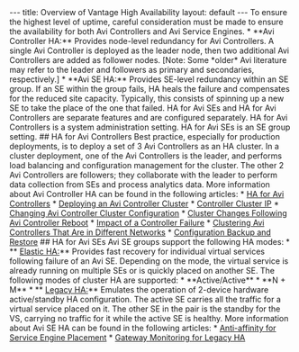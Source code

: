 <html>
 <head></head> 
 <body>
   --- title: Overview of Vantage High Availability layout: default --- To ensure the highest level of uptime, careful consideration must be made to ensure the availability for both Avi Controllers and Avi Service Engines. * **Avi Controller HA:**&nbsp;Provides node-level redundancy for Avi Controllers. A single Avi Controller is deployed as the leader node, then two additional Avi Controllers are added as follower nodes. [Note: Some *older* Avi literature may refer to the leader and followers as primary and secondaries, respectively.] * **Avi SE HA:** Provides SE-level redundancy within an SE group. If an SE within the group fails, HA heals the failure and compensates for the reduced site capacity. Typically, this consists of spinning up a new SE to take the place of the one that failed. HA for Avi SEs and HA for Avi Controllers are separate features and are configured separately. HA for Avi Controllers is a system administration setting.&nbsp;HA for Avi SEs is an SE group setting. ## HA for Avi Controllers Best practice, especially for production deployments, is to deploy a set of 3 Avi Controllers as an HA cluster. In a cluster deployment, one of the Avi Controllers is the leader, and performs load balancing and configuration management for the cluster. The other 2 Avi Controllers are followers; they collaborate with the leader to&nbsp;perform data collection from SEs and process analytics data. More information about Avi Controller HA can be found in the following articles: * 
  <a href="/ha-for-avi-controllers/">HA for Avi Controllers</a> * 
  <a href="/configure-controller-ha-cluster/">Deploying an Avi Controller Cluster</a> * 
  <a href="/controller-cluster-ip/">Controller Cluster IP</a> * 
  <a href="/docs/latest/changing-avi-controller-cluster-configuration">Changing Avi Controller Cluster Configuration</a> * 
  <a href="/docs/latest/cluster-operational-changes">Cluster Changes Following Avi Controller Reboot</a> * 
  <a href="/impact-of-a-controller-failure/">Impact of a Controller Failure</a> * 
  <a href="/clustering-controllers-from-different-networks/">Clustering Avi Controllers That Are in Different Networks</a> * 
  <a href="/docs/latest/backup-the-configuration">Configuration Backup and Restore</a> ## HA for Avi SEs Avi SE groups support the following HA modes: * ** 
  <a href="/elastic-ha-for-avi-service-engines-16-2/">Elastic&nbsp;HA:</a>**&nbsp;Provides fast recovery for individual virtual services following failure of an Avi SE. Depending on the mode, the virtual service is already running on multiple SEs or is quickly placed on&nbsp;another SE. The following modes of cluster HA are supported: * **Active/Active** * **N + M** * ** 
  <a href="/legacy-ha/">Legacy HA:</a>**&nbsp;Emulates the operation of 2-device hardware active/standby HA configuration. The active&nbsp;SE carries all the traffic for a virtual service placed on it. The other SE in the pair is the standby for the VS, carrying&nbsp;no&nbsp;traffic for it while the active SE is healthy. More information about Avi SE&nbsp;HA can be found in the following articles: * 
  <a href="/docs/latest">Anti-affinity for Service Engine Placement</a> * 
  <a href="/gateway-monitoring-for-legacy-ha/">Gateway Monitoring for Legacy HA</a>  
 </body>
</html>